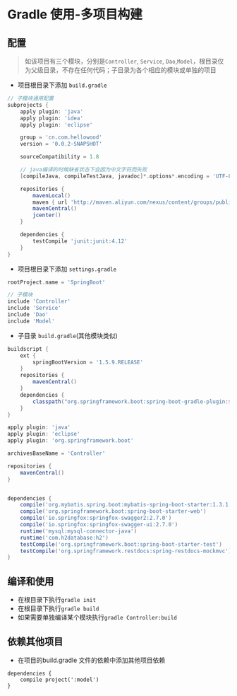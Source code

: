 # Gradle 使用-多项目构建

## 配置
> 如该项目有三个模块，分别是`Controller`, `Service`, `Dao`,`Model`，根目录仅为父级目录，不存在任何代码；子目录为各个相应的模块或单独的项目

- 项目根目录下添加 `build.gradle`
```gradle
// 子模块通用配置
subprojects {
    apply plugin: 'java'
    apply plugin: 'idea'
    apply plugin: 'eclipse'

    group = 'cn.com.hellowood'
    version = '0.0.2-SNAPSHOT'

    sourceCompatibility = 1.8

    // java编译的时候缺省状态下会因为中文字符而失败
    [compileJava, compileTestJava, javadoc]*.options*.encoding = 'UTF-8'

    repositories {
        mavenLocal()
        maven { url 'http://maven.aliyun.com/nexus/content/groups/public/' }
        mavenCentral()
        jcenter()
    }

    dependencies {
        testCompile 'junit:junit:4.12'
    }
}

```

- 项目根目录下添加 `settings.gradle`
```gradle
rootProject.name = 'SpringBoot'

// 子模块
include 'Controller'
include 'Service'
include 'Dao'
include 'Model'
```

- 子目录 `build.gradle`(其他模块类似)
```gradle
buildscript {
	ext {
		springBootVersion = '1.5.9.RELEASE'
	}
	repositories {
		mavenCentral()
	}
	dependencies {
		classpath("org.springframework.boot:spring-boot-gradle-plugin:${springBootVersion}")
	}
}

apply plugin: 'java'
apply plugin: 'eclipse'
apply plugin: 'org.springframework.boot'

archivesBaseName = 'Controller'

repositories {
	mavenCentral()
}


dependencies {
	compile('org.mybatis.spring.boot:mybatis-spring-boot-starter:1.3.1')
	compile('org.springframework.boot:spring-boot-starter-web')
	compile('io.springfox:springfox-swagger2:2.7.0')
	compile('io.springfox:springfox-swagger-ui:2.7.0')
	runtime('mysql:mysql-connector-java')
	runtime('com.h2database:h2')
	testCompile('org.springframework.boot:spring-boot-starter-test')
	testCompile('org.springframework.restdocs:spring-restdocs-mockmvc')
}

```

## 编译和使用 

- 在根目录下执行`gradle init`
- 在根目录下执行`gradle build`
- 如果需要单独编译某个模块执行`gradle Controller:build`


## 依赖其他项目
- 在项目的build.gradle 文件的依赖中添加其他项目依赖

```
dependencies {
	compile project(':model')
}
```